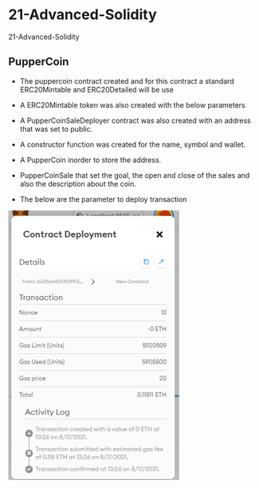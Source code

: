 # 21-Advanced-Solidity
21-Advanced-Solidity

## PupperCoin
- The puppercoin contract created and for this contract  a standard ERC20Mintable and ERC20Detailed will be use 

- A ERC20Mintable token was also created with the below parameters


- A PupperCoinSaleDeployer contract was also created with an address that was set to public. 

- A constructor function was created for the name, symbol and wallet.

- A PupperCoin inorder to store the address.

- PupperCoinSale that set the goal, the open and close of the sales and also the description about the coin.


- The below are the parameter to deploy transaction

![alttext](image/puppercoin.png)
